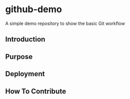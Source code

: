 # github-demo
A simple demo repository to show the basic Git workflow

## Introduction

## Purpose

## Deployment

## How To Contribute
